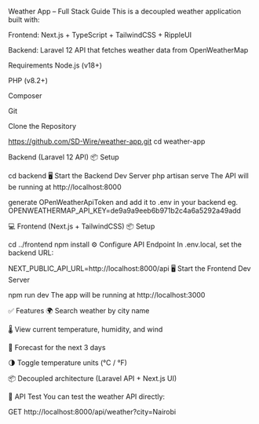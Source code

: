  Weather App – Full Stack Guide
This is a decoupled weather application built with:

Frontend: Next.js + TypeScript + TailwindCSS + RippleUI

Backend: Laravel 12 API that fetches weather data from OpenWeatherMap


 Requirements
Node.js (v18+)

PHP (v8.2+)

Composer

Git


Clone the Repository

https://github.com/SD-Wire/weather-app.git
cd weather-app


Backend (Laravel 12 API)
📦 Setup

cd backend
🖥️ Start the Backend Dev Server
php artisan serve
The API will be running at http://localhost:8000

generate OPenWeatherApiToken and add it to .env in your backend 
eg. OPENWEATHERMAP_API_KEY=de9a9a9eeb6b971b2c4a6a5292a49add

💻 Frontend (Next.js + TailwindCSS)
📦 Setup

cd ../frontend
npm install
⚙️ Configure API Endpoint
In .env.local, set the backend URL:

NEXT_PUBLIC_API_URL=http://localhost:8000/api
🖥️ Start the Frontend Dev Server

npm run dev
The app will be running at http://localhost:3000

✅ Features
🌍 Search weather by city name

🌡️ View current temperature, humidity, and wind

📅 Forecast for the next 3 days

🌗 Toggle temperature units (°C / °F)

📦 Decoupled architecture (Laravel API + Next.js UI)

🧪 API Test
You can test the weather API directly:

GET http://localhost:8000/api/weather?city=Nairobi
